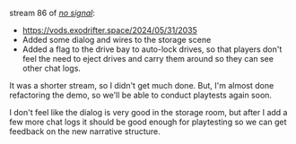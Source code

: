 stream 86 of _[no signal](../notes/no-signal.md)_:
- https://vods.exodrifter.space/2024/05/31/2035
- Added some dialog and wires to the storage scene
- Added a flag to the drive bay to auto-lock drives, so that players don't feel the need to eject drives and carry them around so they can see other chat logs.

It was a shorter stream, so I didn't get much done. But, I'm almost done refactoring the demo, so we'll be able to conduct playtests again soon. 

I don't feel like the dialog is very good in the storage room, but after I add a few more chat logs it should be good enough for playtesting so we can get feedback on the new narrative structure.
